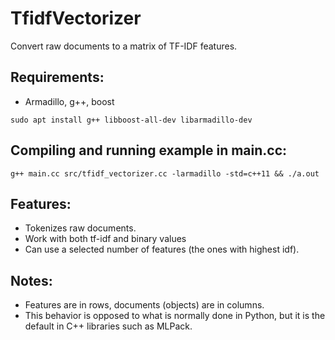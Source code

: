# TfidfVectorizer
Convert raw documents to a matrix of TF-IDF features.


## Requirements:
* Armadillo, g++, boost
```
sudo apt install g++ libboost-all-dev libarmadillo-dev
```

## Compiling and running example in main.cc:

```
g++ main.cc src/tfidf_vectorizer.cc -larmadillo -std=c++11 && ./a.out
```


## Features:
* Tokenizes raw documents.
* Work with both tf-idf and binary values
* Can use a selected number of features (the ones with highest idf).

## Notes:
* Features are in rows, documents (objects) are in columns.
* This behavior is opposed to what is normally done in Python, but it is the default in C++ libraries such as MLPack.